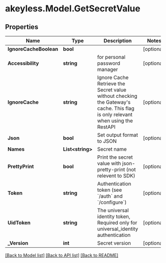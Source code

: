 # akeyless.Model.GetSecretValue

## Properties

Name | Type | Description | Notes
------------ | ------------- | ------------- | -------------
**IgnoreCacheBoolean** | **bool** |  | [optional] 
**Accessibility** | **string** | for personal password manager | [optional] 
**IgnoreCache** | **string** | Ignore Cache Retrieve the Secret value without checking the Gateway&#39;s cache. This flag is only relevant when using the RestAPI | [optional] 
**Json** | **bool** | Set output format to JSON | [optional] 
**Names** | **List&lt;string&gt;** | Secret name | 
**PrettyPrint** | **bool** | Print the secret value with json-pretty-print (not relevent to SDK) | [optional] 
**Token** | **string** | Authentication token (see &#x60;/auth&#x60; and &#x60;/configure&#x60;) | [optional] 
**UidToken** | **string** | The universal identity token, Required only for universal_identity authentication | [optional] 
**_Version** | **int** | Secret version | [optional] 

[[Back to Model list]](../README.md#documentation-for-models) [[Back to API list]](../README.md#documentation-for-api-endpoints) [[Back to README]](../README.md)

